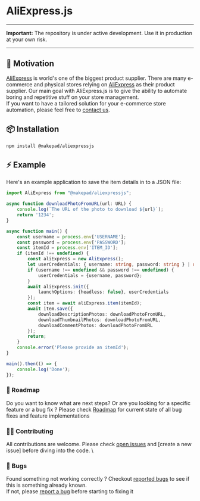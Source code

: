 # AliExpress.js

---
**Important:** The repository is under active development. Use it in production at your own risk.

---

## 🎯 Motivation

[AliExpress] is world's one of the biggest product supplier. There are many e-commerce and physical stores relying
on [AliExpress] as their product supplier. Our main goal with AliExpress.js is to give the ability to automate boring
and repetitive stuff on your store management.\
If you want to have a tailored solution for your e-commerce store automation, please feel free to [contact us].

## 📦 Installation

```
npm install @makepad/aliexpressjs
```

## ⚡ Example

Here's an example application to save the item details in to a JSON file:

```ts
import AliExpress from "@makepad/aliexpressjs";

async function downloadPhotoFromURL(url: URL) {
    console.log(`The URL of the photo to download ${url}`);
    return '1234';
}

async function main() {
    const username = process.env['USERNAME'];
    const password = process.env['PASSWORD'];
    const itemId = process.env['ITEM_ID'];
    if (itemId !== undefined) {
        const aliExpress = new AliExpress();
        let userCredentials: { username: string, password: string } | undefined = undefined;
        if (username !== undefined && password !== undefined) {
            userCredentials = {username, password};
        }
        await aliExpress.init({
            launchOptions: {headless: false}, userCredentials
        });
        const item = await aliExpress.item(itemId);
        await item.save({
            downloadDescriptionPhotos: downloadPhotoFromURL,
            downloadThumbnailPhotos: downloadPhotoFromURL,
            downloadCommentPhotos: downloadPhotoFromURL
        });
        return;
    }
    console.error('Please provide an itemId');
}

main().then(() => {
    console.log('Done');
});
```

### 📅 Roadmap

Do you want to know what are next steps? Or are you looking for a specific feature or a bug fix ?
Please check [Roadmap] for current state of all bug fixes and feature implementations

### 👨‍💻 Contributing

All contributions are welcome. Please check [open issues] and [create a new issue] before diving into the code. \

### 🐛 Bugs

Found something not working correctly ? Checkout [reported bugs] to see if this is something already known. \
If not, please [report a bug] before starting to fixing it

[Roadmap]: https://github.com/orgs/Makepad-fr/projects/5/

[open issues]: https://github.com/Makepad-fr/aliexpress.js/issues?q=is%3Aissue+is%3Aopen

[create new issue]: https://github.com/Makepad-fr/aliexpress.js/issues/new?assignees=&labels=feature%2C+request&template=feature_request.md&title=%5BFEATURE+REQUEST%5D

[report a bug]: https://github.com/Makepad-fr/aliexpress.js/issues/new?assignees=&labels=bug&template=bug_report.md&title=%5BBUG%5D

[reported bugs]: https://github.com/Makepad-fr/aliexpress.js/issues?q=is%3Aissue+is%3Aopen+label%3Abug

[AliExpress]: https://aliexpress.com

[contact us]: mailto:dev@makepad.fr
